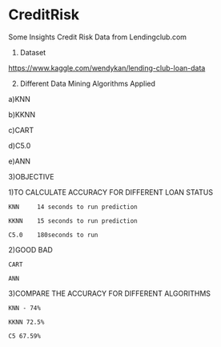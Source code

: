 # CreditRisk
Some Insights Credit Risk Data from Lendingclub.com

1) Dataset

https://www.kaggle.com/wendykan/lending-club-loan-data

2) Different Data Mining Algorithms Applied

  a)KNN
  
  b)KKNN
  
  c)CART
  
  d)C5.0
  
  e)ANN
  
3)OBJECTIVE

  1)TO CALCULATE ACCURACY FOR DIFFERENT LOAN STATUS
  
    KNN     14 seconds to run prediction
    
    KKNN    15 seconds to run prediction
    
    C5.0    180seconds to run
    
  2)GOOD BAD
  
    CART
    
    ANN
    
  3)COMPARE THE ACCURACY FOR DIFFERENT ALGORITHMS
  
    KNN - 74%
    
    KKNN 72.5%
    
    C5 67.59%
    
